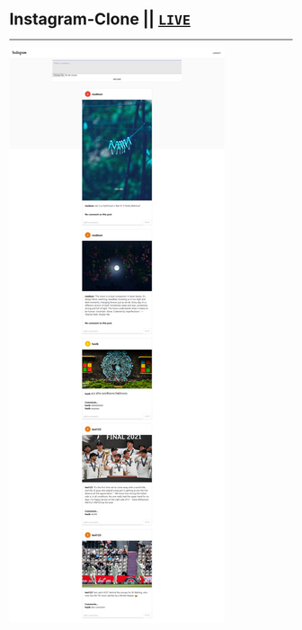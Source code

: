# Instagram-Clone || [`LIVE`](https://instagram-clone-mdr21.web.app/)

---

![](./src/Asset/screencapture.png)

